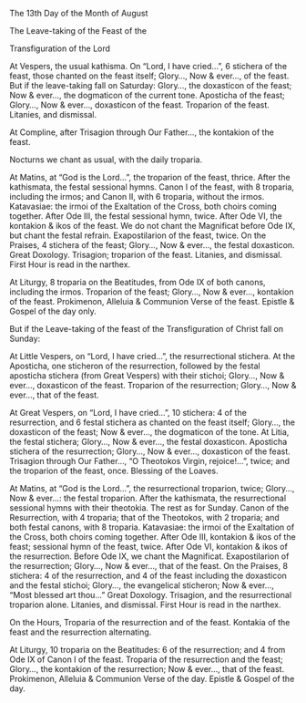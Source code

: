 The 13th Day of the Month of August

The Leave-taking of the Feast of the

Transfiguration of the Lord

At Vespers, the usual kathisma. On “Lord, I have cried…”, 6 stichera of the feast, those chanted on the feast itself; Glory…, Now & ever…, of the feast. But if the leave-taking fall on Saturday: Glory…, the doxasticon of the feast; Now & ever…, the dogmaticon of the current tone. Aposticha of the feast; Glory…, Now & ever…, doxasticon of the feast. Troparion of the feast. Litanies, and dismissal.

At Compline, after Trisagion through Our Father…, the kontakion of the feast.

Nocturns we chant as usual, with the daily troparia.

At Matins, at “God is the Lord…”, the troparion of the feast, thrice. After the kathismata, the festal sessional hymns. Canon I of the feast, with 8 troparia, including the irmos; and Canon II, with 6 troparia, without the irmos. Katavasiae: the irmoi of the Exaltation of the Cross, both choirs coming together. After Ode III, the festal sessional hymn, twice. After Ode VI, the kontakion & ikos of the feast. We do not chant the Magnificat before Ode IX, but chant the festal refrain. Exapostilarion of the feast, twice. On the Praises, 4 stichera of the feast; Glory…, Now & ever…, the festal doxasticon. Great Doxology. Trisagion; troparion of the feast. Litanies, and dismissal. First Hour is read in the narthex.

At Liturgy, 8 troparia on the Beatitudes, from Ode IX of both canons, including the irmos. Troparion of the feast; Glory…, Now & ever…, kontakion of the feast. Prokimenon, Alleluia & Communion Verse of the feast. Epistle & Gospel of the day only.

But if the Leave-taking of the feast of the Transfiguration of Christ fall on Sunday:

At Little Vespers, on “Lord, I have cried…”, the resurrectional stichera. At the Aposticha, one sticheron of the resurrection, followed by the festal aposticha stichera \(from Great Vespers\) with their stichoi; Glory…, Now & ever…, doxasticon of the feast. Troparion of the resurrection; Glory…, Now & ever…, that of the feast.

At Great Vespers, on “Lord, I have cried…”, 10 stichera: 4 of the resurrection, and 6 festal stichera as chanted on the feast itself; Glory…, the doxasticon of the feast; Now & ever…, the dogmaticon of the tone. At Litia, the festal stichera; Glory…, Now & ever…, the festal doxasticon. Aposticha stichera of the resurrection; Glory…, Now & ever…, doxasticon of the feast. Trisagion through Our Father…, “O Theotokos Virgin, rejoice!…”, twice; and the troparion of the feast, once. Blessing of the Loaves.

At Matins, at “God is the Lord…”, the resurrectional troparion, twice; Glory…, Now & ever…: the festal troparion. After the kathismata, the resurrectional sessional hymns with their theotokia. The rest as for Sunday. Canon of the Resurrection, with 4 troparia; that of the Theotokos, with 2 troparia; and both festal canons, with 8 troparia. Katavasiae: the irmoi of the Exaltation of the Cross, both choirs coming together. After Ode III, kontakion & ikos of the feast; sessional hymn of the feast, twice. After Ode VI, kontakion & ikos of the resurrection. Before Ode IX, we chant the Magnificat. Exapostilarion of the resurrection; Glory…, Now & ever…, that of the feast. On the Praises, 8 stichera: 4 of the resurrection, and 4 of the feast including the doxasticon and the festal stichoi; Glory…, the evangelical sticheron; Now & ever…, “Most blessed art thou…” Great Doxology. Trisagion, and the resurrectional troparion alone. Litanies, and dismissal. First Hour is read in the narthex.

On the Hours, Troparia of the resurrection and of the feast. Kontakia of the feast and the resurrection alternating.

At Liturgy, 10 troparia on the Beatitudes: 6 of the resurrection; and 4 from Ode IX of Canon I of the feast. Troparia of the resurrection and the feast; Glory…, the kontakion of the resurrection; Now & ever…, that of the feast. Prokimenon, Alleluia & Communion Verse of the day. Epistle & Gospel of the day.

